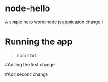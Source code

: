 # node-hello
A simple hello world node js application
change 1

# Running the app
>npm start

#Adding the first change

#Add second change
